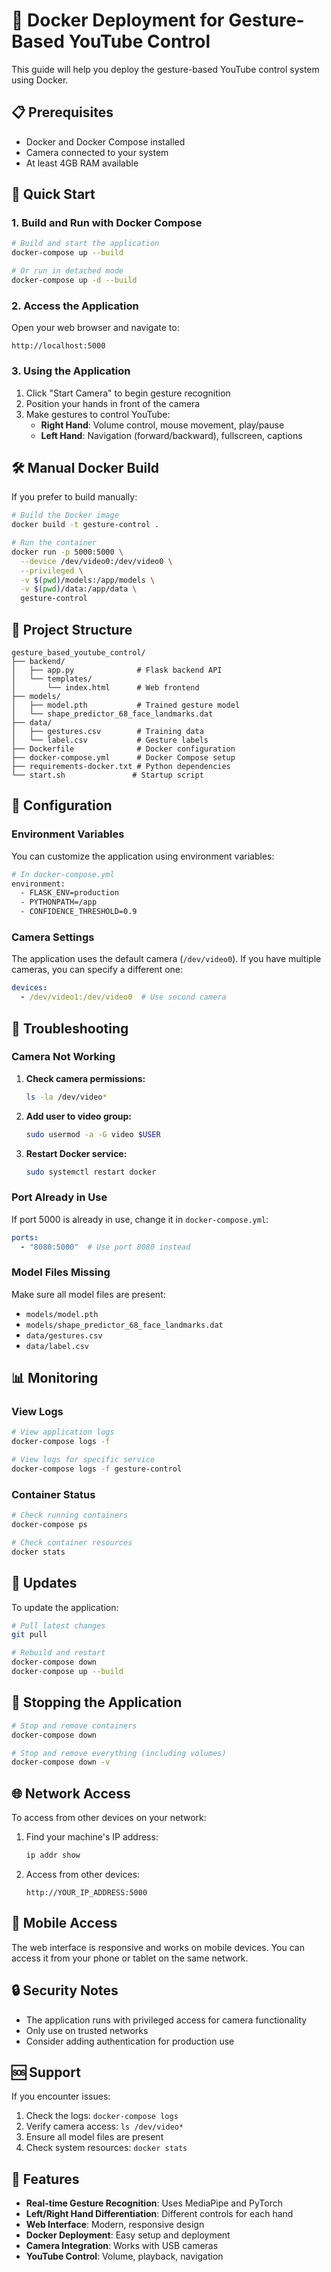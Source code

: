 # 🐳 Docker Deployment for Gesture-Based YouTube Control

This guide will help you deploy the gesture-based YouTube control system using Docker.

## 📋 Prerequisites

- Docker and Docker Compose installed
- Camera connected to your system
- At least 4GB RAM available

## 🚀 Quick Start

### 1. Build and Run with Docker Compose

```bash
# Build and start the application
docker-compose up --build

# Or run in detached mode
docker-compose up -d --build
```

### 2. Access the Application

Open your web browser and navigate to:
```
http://localhost:5000
```

### 3. Using the Application

1. Click "Start Camera" to begin gesture recognition
2. Position your hands in front of the camera
3. Make gestures to control YouTube:
   - **Right Hand**: Volume control, mouse movement, play/pause
   - **Left Hand**: Navigation (forward/backward), fullscreen, captions

## 🛠️ Manual Docker Build

If you prefer to build manually:

```bash
# Build the Docker image
docker build -t gesture-control .

# Run the container
docker run -p 5000:5000 \
  --device /dev/video0:/dev/video0 \
  --privileged \
  -v $(pwd)/models:/app/models \
  -v $(pwd)/data:/app/data \
  gesture-control
```

## 📁 Project Structure

```
gesture_based_youtube_control/
├── backend/
│   ├── app.py              # Flask backend API
│   └── templates/
│       └── index.html      # Web frontend
├── models/
│   ├── model.pth           # Trained gesture model
│   └── shape_predictor_68_face_landmarks.dat
├── data/
│   ├── gestures.csv        # Training data
│   └── label.csv           # Gesture labels
├── Dockerfile              # Docker configuration
├── docker-compose.yml      # Docker Compose setup
├── requirements-docker.txt # Python dependencies
└── start.sh               # Startup script
```

## 🔧 Configuration

### Environment Variables

You can customize the application using environment variables:

```bash
# In docker-compose.yml
environment:
  - FLASK_ENV=production
  - PYTHONPATH=/app
  - CONFIDENCE_THRESHOLD=0.9
```

### Camera Settings

The application uses the default camera (`/dev/video0`). If you have multiple cameras, you can specify a different one:

```yaml
devices:
  - /dev/video1:/dev/video0  # Use second camera
```

## 🐛 Troubleshooting

### Camera Not Working

1. **Check camera permissions:**
   ```bash
   ls -la /dev/video*
   ```

2. **Add user to video group:**
   ```bash
   sudo usermod -a -G video $USER
   ```

3. **Restart Docker service:**
   ```bash
   sudo systemctl restart docker
   ```

### Port Already in Use

If port 5000 is already in use, change it in `docker-compose.yml`:

```yaml
ports:
  - "8080:5000"  # Use port 8080 instead
```

### Model Files Missing

Make sure all model files are present:
- `models/model.pth`
- `models/shape_predictor_68_face_landmarks.dat`
- `data/gestures.csv`
- `data/label.csv`

## 📊 Monitoring

### View Logs

```bash
# View application logs
docker-compose logs -f

# View logs for specific service
docker-compose logs -f gesture-control
```

### Container Status

```bash
# Check running containers
docker-compose ps

# Check container resources
docker stats
```

## 🔄 Updates

To update the application:

```bash
# Pull latest changes
git pull

# Rebuild and restart
docker-compose down
docker-compose up --build
```

## 🛑 Stopping the Application

```bash
# Stop and remove containers
docker-compose down

# Stop and remove everything (including volumes)
docker-compose down -v
```

## 🌐 Network Access

To access from other devices on your network:

1. Find your machine's IP address:
   ```bash
   ip addr show
   ```

2. Access from other devices:
   ```
   http://YOUR_IP_ADDRESS:5000
   ```

## 📱 Mobile Access

The web interface is responsive and works on mobile devices. You can access it from your phone or tablet on the same network.

## 🔒 Security Notes

- The application runs with privileged access for camera functionality
- Only use on trusted networks
- Consider adding authentication for production use

## 🆘 Support

If you encounter issues:

1. Check the logs: `docker-compose logs`
2. Verify camera access: `ls /dev/video*`
3. Ensure all model files are present
4. Check system resources: `docker stats`

## 🎯 Features

- **Real-time Gesture Recognition**: Uses MediaPipe and PyTorch
- **Left/Right Hand Differentiation**: Different controls for each hand
- **Web Interface**: Modern, responsive design
- **Docker Deployment**: Easy setup and deployment
- **Camera Integration**: Works with USB cameras
- **YouTube Control**: Volume, playback, navigation
